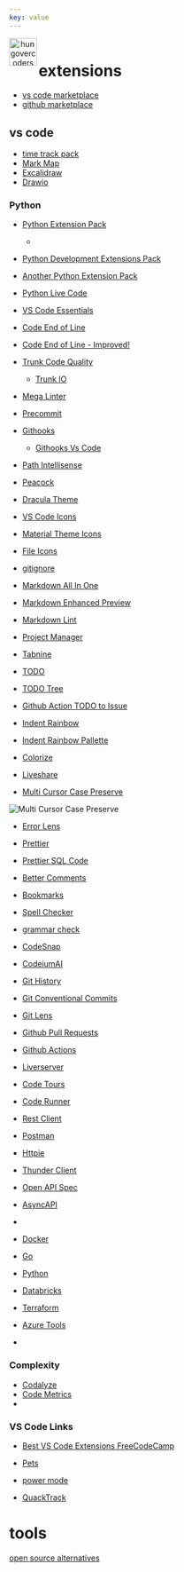 ```yaml
---
key: value
---
```


<header class="site-header">
  <a href="https://blog.hungovercoders.com"><img alt="hungovercoders" src="../assets/logo3.ico"
    width=50px align="left"></a>
</header>

# extensions

* [vs code marketplace](https://marketplace.visualstudio.com/vscode)
* [github marketplace](https://github.com/marketplace)

## vs code

* [time track pack](https://marketplace.visualstudio.com/items?itemName=thegeoffstevens.time-tracking-pack)
* [Mark Map](https://marketplace.visualstudio.com/items?itemName=gera2ld.markmap-vscode)
* [Excalidraw](https://marketplace.visualstudio.com/items?itemName=pomdtr.excalidraw-editor)
* [Drawio](https://marketplace.visualstudio.com/items?itemName=hediet.vscode-drawio)

### Python

* [Python Extension Pack](https://marketplace.visualstudio.com/items?itemName=donjayamanne.python-extension-pack)
  * []()
* [Python Development Extensions Pack](https://marketplace.visualstudio.com/items?itemName=demystifying-javascript.python-extensions-pack)
* [Another Python Extension Pack](https://marketplace.visualstudio.com/items?itemName=LeoJhonSong.python-extension-pack)
* [Python Live Code](https://marketplace.visualstudio.com/items?itemName=xirider.livecode)

* [VS Code Essentials](https://marketplace.visualstudio.com/items?itemName=Gydunhn.vsc-essentials)

* [Code End of Line](https://marketplace.visualstudio.com/items?itemName=sohamkamani.code-eol)
* [Code End of Line - Improved!](https://marketplace.visualstudio.com/items?itemName=jeff-hykin.code-eol#:~:text=By%20default%20the%20line%20endings,keybinding%20that%20maps%20to%20it.)
* [Trunk Code Quality](https://marketplace.visualstudio.com/items?itemName=Trunk.io)
  * [Trunk IO](https://trunk.io/)
* [Mega Linter](https://megalinter.io/latest/)
* [Precommit](https://pre-commit.com/)
* [Githooks](https://marketplace.visualstudio.com/items?itemName=lakshmikanthayyadevara.githooks)
  * [Githooks Vs Code](https://medium.com/womenintechnology/how-to-implement-git-hooks-with-vs-code-4e4fb185638f)

* [Path Intellisense](https://marketplace.visualstudio.com/items?itemName=christian-kohler.path-intellisense)
* [Peacock](https://marketplace.visualstudio.com/items?itemName=johnpapa.vscode-peacock)

* [Dracula Theme](https://marketplace.visualstudio.com/items?itemName=dracula-theme.theme-dracula)

* [VS Code Icons](https://marketplace.visualstudio.com/items?itemName=vscode-icons-team.vscode-icons)
* [Material Theme Icons](https://marketplace.visualstudio.com/items?itemName=Equinusocio.vsc-material-theme-icons)
* [File Icons](https://marketplace.visualstudio.com/items?itemName=file-icons.file-icons)
* [gitignore](https://marketplace.visualstudio.com/items?itemName=codezombiech.gitignore)

* [Markdown All In One](https://marketplace.visualstudio.com/items?itemName=yzhang.markdown-all-in-one)
* [Markdown Enhanced Preview](https://marketplace.visualstudio.com/items?itemName=shd101wyy.markdown-preview-enhanced)
* [Markdown Lint](https://marketplace.visualstudio.com/items?itemName=DavidAnson.vscode-markdownlint)

* [Project Manager](https://marketplace.visualstudio.com/items?itemName=alefragnani.project-manager)

* [Tabnine](https://marketplace.visualstudio.com/items?itemName=TabNine.tabnine-vscode)
* [TODO](https://marketplace.visualstudio.com/items?itemName=wayou.vscode-todo-highlight)
* [TODO Tree](https://marketplace.visualstudio.com/items?itemName=Gruntfuggly.todo-tree)
* [Github Action TODO to Issue](https://github.com/marketplace/actions/todo-to-issue)

* [Indent Rainbow](https://marketplace.visualstudio.com/items?itemName=oderwat.indent-rainbow)
* [Indent Rainbow Pallette](https://marketplace.visualstudio.com/items?itemName=evondev.indent-rainbow-palettes)
* [Colorize](https://marketplace.visualstudio.com/items?itemName=kamikillerto.vscode-colorize)

* [Liveshare](https://marketplace.visualstudio.com/items?itemName=MS-vsliveshare.vsliveshare)

* [Multi Cursor Case Preserve](https://marketplace.visualstudio.com/items?itemName=Cardinal90.multi-cursor-case-preserve)

![Multi Cursor Case Preserve](https://www.freecodecamp.org/news/content/images/2024/01/Example--1-.gif)

* [Error Lens](https://marketplace.visualstudio.com/items?itemName=usernamehw.errorlens)
* [Prettier](https://marketplace.visualstudio.com/items?itemName=esbenp.prettier-vscode)
* [Prettier SQL Code](https://marketplace.visualstudio.com/items?itemName=inferrinizzard.prettier-sql-vscode)
* [Better Comments](https://marketplace.visualstudio.com/items?itemName=aaron-bond.better-comments)
* [Bookmarks](https://marketplace.visualstudio.com/items?itemName=alefragnani.Bookmarks)
* [Spell Checker](https://marketplace.visualstudio.com/items?itemName=streetsidesoftware.code-spell-checker)
* [grammar check](https://marketplace.visualstudio.com/items?itemName=valentjn.vscode-ltex)

* [CodeSnap](https://marketplace.visualstudio.com/items?itemName=adpyke.codesnap)
* [CodeiumAI](https://marketplace.visualstudio.com/items?itemName=Codium.codium)

* [Git History](https://marketplace.visualstudio.com/items?itemName=donjayamanne.githistory)
* [Git Conventional Commits](https://marketplace.visualstudio.com/items?itemName=vivaxy.vscode-conventional-commits)
* [Git Lens](https://marketplace.visualstudio.com/items?itemName=eamodio.gitlens)
* [Github Pull Requests](https://marketplace.visualstudio.com/items?itemName=GitHub.vscode-pull-request-github)
* [Github Actions](https://marketplace.visualstudio.com/items?itemName=GitHub.vscode-github-actions)

* [Liverserver](https://marketplace.visualstudio.com/items?itemName=ritwickdey.LiveServer)
* [Code Tours](https://marketplace.visualstudio.com/items?itemName=vsls-contrib.codetour)
* [Code Runner](https://marketplace.visualstudio.com/items?itemName=formulahendry.code-runner)

* [Rest Client](https://marketplace.visualstudio.com/items?itemName=humao.rest-client)
* [Postman](https://marketplace.visualstudio.com/items?itemName=Postman.postman-for-vscode)
* [Httpie](https://marketplace.visualstudio.com/items?itemName=wk-j.vscode-httpie)
* [Thunder Client](https://marketplace.visualstudio.com/items?itemName=rangav.vscode-thunder-client)
* [Open API Spec](https://marketplace.visualstudio.com/items?itemName=42Crunch.vscode-openapi)
* [AsyncAPI](https://marketplace.visualstudio.com/items?itemName=asyncapi.asyncapi-preview)
* 
* [Docker](https://marketplace.visualstudio.com/items?itemName=ms-azuretools.vscode-docker)
* [Go](https://marketplace.visualstudio.com/items?itemName=golang.Go)
* [Python](https://marketplace.visualstudio.com/items?itemName=ms-python.python)

* [Databricks](https://marketplace.visualstudio.com/items?itemName=databricks.databricks)
* [Terraform](https://marketplace.visualstudio.com/items?itemName=HashiCorp.terraform)
* [Azure Tools](https://marketplace.visualstudio.com/items?itemName=ms-vscode.vscode-node-azure-pack)
* 
### Complexity

* [Codalyze](https://marketplace.visualstudio.com/items?itemName=selcuk-usta.code-complexity-report-generator)
* [Code Metrics](https://marketplace.visualstudio.com/items?itemName=kisstkondoros.vscode-codemetrics)
* 
### VS Code Links

* [Best VS Code Extensions FreeCodeCamp](https://www.freecodecamp.org/news/best-vscode-extensions/)

* [Pets](https://marketplace.visualstudio.com/items?itemName=tonybaloney.vscode-pets)
* [power mode](https://marketplace.visualstudio.com/items?itemName=hoovercj.vscode-power-mode)
* [QuackTrack](https://marketplace.visualstudio.com/items?itemName=2Guys1Account.quackrack-cursor)

# tools

[open source alternatives](https://dev.to/johnrushx/open-source-alternatives-to-tools-you-pay-for-1g9c?ref=dailydev)
